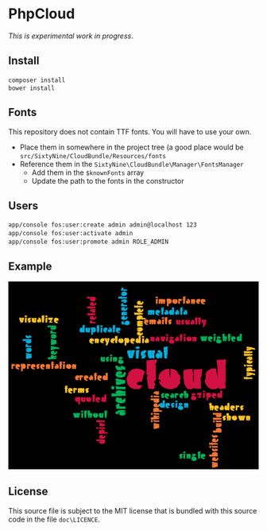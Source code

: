 # PhpCloud

*This is experimental work in progress*.

## Install

```
composer install
bower install
```

## Fonts

This repository does not contain TTF fonts. You will have to use your own.

 * Place them in somewhere in the project tree (a good place would be `src/SixtyNine/CloudBundle/Resources/fonts`
 * Reference them in the `SixtyNine\CloudBundle\Manager\FontsManager`
   * Add them in the `$knownFonts` array
   * Update the path to the fonts in the constructor

## Users

```bash
app/console fos:user:create admin admin@localhost 123
app/console fos:user:activate admin
app/console fos:user:promote admin ROLE_ADMIN
```

## Example

![Cloud example](https://github.com/sixty-nine/php-cloud/blob/master/doc/cloud.png)

## License

This source file is subject to the MIT license that is bundled  with this source code in the file `doc\LICENCE`.
